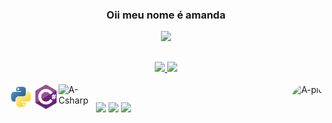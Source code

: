 <h3 align="center"> Oii meu nome é amanda </h3>
<div align="center">
<img src="https://64.media.tumblr.com/4ab9e764317d32b72e737396dcf596b4/8b39881faf047271-3b/s640x960/8c4276c52827ff32d0a1da1ca0c9f206e6288478.gifv">
 </div>
 
##
<div align="center">
  <a href="https://github.com/amandacordeiro">
  <img height="180em" src="https://github-readme-stats.vercel.app/api?username=rafaballerini&show_icons=true&theme=dracula&include_all_commits=true&count_private=true"/>
  <img height="180em" src="https://github-readme-stats.vercel.app/api/top-langs/?username=rafaballerini&layout=compact&langs_count=7&theme=dracula"/>
</div>
<div style="display: inline_block"><br>
  <img align="left" alt="A-Python" height="40" width="40" src="https://raw.githubusercontent.com/devicons/devicon/master/icons/python/python-original.svg">
  <img align="left" alt="A-Csharp" height="40" width="40" src="https://raw.githubusercontent.com/devicons/devicon/master/icons/csharp/csharp-original.svg">
  <img align="left" alt="A-Csharp" height="60" width="60" src="https://cdn.jsdelivr.net/gh/devicons/devicon/icons/mysql/mysql-original-wordmark.svg">
  <img align="right" alt="A-pic" height="150" style="border-radius:50px;" src="https://cdn.discordapp.com/attachments/886290911548543046/921174687260758036/giphy_1.gif">
</div>

##

<div>
  <a href="https://www.instagram.com/amandacorrdeiro/" target="_blank"><img src="https://img.shields.io/badge/-Instagram-%23E4405F?style=for-the-badge&logo=instagram&logoColor=white" target="_blank"></a>
  <a href = "mailto:amandaduartefc@gmail.com"><img src="https://img.shields.io/badge/-Gmail-%23333?style=for-the-badge&logo=gmail&logoColor=white" target="_blank"></a>
  <a href="https://www.linkedin.com/in/amanda-cordeiro-649b37166/" target="_blank"><img src="https://img.shields.io/badge/-LinkedIn-%230077B5?style=for-the-badge&logo=linkedin&logoColor=white" target="_blank"></a>
</div>
  
